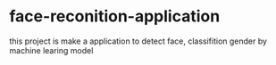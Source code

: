 # face-reconition-application
this  project is make a application to detect face, classifition gender by machine learing model
